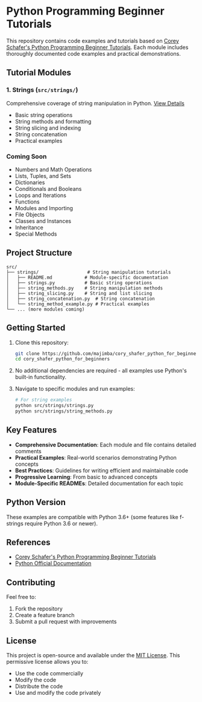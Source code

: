 # Python Programming Beginner Tutorials

This repository contains code examples and tutorials based on [Corey Schafer's Python Programming Beginner Tutorials](https://www.youtube.com/playlist?list=PL-osiE80TeTskrapNbzXhwoFUiLCjGgY7). Each module includes thoroughly documented code examples and practical demonstrations.

## Tutorial Modules

### 1. Strings (`src/strings/`)
Comprehensive coverage of string manipulation in Python. [View Details](src/strings/README.md)
- Basic string operations
- String methods and formatting
- String slicing and indexing
- String concatenation
- Practical examples

### Coming Soon
- Numbers and Math Operations
- Lists, Tuples, and Sets
- Dictionaries
- Conditionals and Booleans
- Loops and Iterations
- Functions
- Modules and Importing
- File Objects
- Classes and Instances
- Inheritance
- Special Methods

## Project Structure
```
src/
├── strings/                  # String manipulation tutorials
│   ├── README.md            # Module-specific documentation
│   ├── strings.py           # Basic string operations
│   ├── string_methods.py    # String manipulation methods
│   ├── string_slicing.py    # String and list slicing
│   ├── string_concatenation.py  # String concatenation
│   └── string_method_example.py # Practical examples
└── ... (more modules coming)
```

## Getting Started

1. Clone this repository:
   ```bash
   git clone https://github.com/majimba/cory_shafer_python_for_beginners.git
   cd cory_shafer_python_for_beginners
   ```

2. No additional dependencies are required - all examples use Python's built-in functionality.

3. Navigate to specific modules and run examples:
   ```bash
   # For string examples
   python src/strings/strings.py
   python src/strings/string_methods.py
   ```

## Key Features

- **Comprehensive Documentation**: Each module and file contains detailed comments
- **Practical Examples**: Real-world scenarios demonstrating Python concepts
- **Best Practices**: Guidelines for writing efficient and maintainable code
- **Progressive Learning**: From basic to advanced concepts
- **Module-Specific READMEs**: Detailed documentation for each topic

## Python Version

These examples are compatible with Python 3.6+ (some features like f-strings require Python 3.6 or newer).

## References

- [Corey Schafer's Python Programming Beginner Tutorials](https://www.youtube.com/playlist?list=PL-osiE80TeTskrapNbzXhwoFUiLCjGgY7)
- [Python Official Documentation](https://docs.python.org/3/)

## Contributing

Feel free to:
1. Fork the repository
2. Create a feature branch
3. Submit a pull request with improvements

## License

This project is open-source and available under the <a href="https://opensource.org/licenses/MIT" target="_blank" rel="noopener noreferrer">MIT License</a>. This permissive license allows you to:
- Use the code commercially
- Modify the code
- Distribute the code
- Use and modify the code privately
